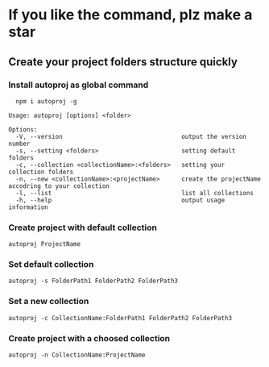 # If you like the command, plz make a star

## Create your project folders structure quickly

### Install autoproj as global command
```
  npm i autoproj -g
```

```
Usage: autoproj [options] <folder>

Options:
  -V, --version                                 output the version number
  -s, --setting <folders>                       setting default folders
  -c, --collection <collectionName>:<folders>   setting your collection folders
  -n, --new <collectionName>:<projectName>      create the projectName accodring to your collection
  -l, --list                                    list all collections
  -h, --help                                    output usage information

```

### Create project with default collection

```
autoproj ProjectName
```

### Set default collection

```
autoproj -s FolderPath1 FolderPath2 FolderPath3
```

### Set a new collection

```
autoproj -c CollectionName:FolderPath1 FolderPath2 FolderPath3
```

### Create project with a choosed collection

```
autoproj -n CollectionName:ProjectName
```


